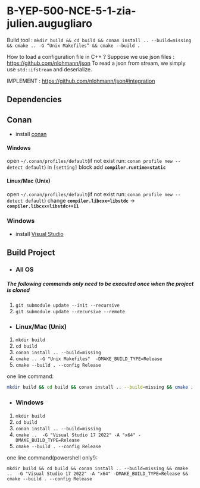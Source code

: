 # B-YEP-500-NCE-5-1-zia-julien.augugliaro

Build tool : `mkdir build && cd build && conan install .. --build=missing &&
cmake .. -G “Unix Makefiles” && cmake --build .`

How to load a configuration file in C++ ?
Suppose we use json files : https://github.com/nlohmann/json
To read a json from stream, we simply use `std::ifstream` and deserialize.

IMPLEMENT : https://github.com/nlohmann/json#integration

## Dependencies
## Conan
- install [conan](https://conan.io/downloads.html)
#### Windows
open `~/.conan/profiles/default`(if not exist run: `conan profile new --detect default`) in `[setting]` block add **`compiler.runtime=static`**
#### Linux/Mac (Unix)
open `~/.conan/profiles/default`(if not exist run: `conan profile new --detect default`) change **`compiler.libcxx=libstdc`** -> **`compiler.libcxx=libstdc++11`**
   
### Windows
- install [Visual Studio](https://visualstudio.microsoft.com/downloads/)

## Build Project

- ### All OS
##### The following commands only need to be executed once when the project is cloned
1. `git submodule update --init --recursive`
2. `git submodule update --recursive --remote`

- ### Linux/Mac (Unix)
1. `mkdir build`
2. `cd build`
3. `conan install .. --build=missing`
4. `cmake .. -G "Unix Makefiles"  -DMAKE_BUILD_TYPE=Release`
5. `cmake --build . --config Release`

 one line command: 
```bash
mkdir build && cd build && conan install .. --build=missing && cmake .. -G "Unix Makefiles" -DMAKE_BUILD_TYPE=Release && cmake --build . --config Release
```

- ### Windows
1. `mkdir build`
2. `cd build`
3. `conan install .. --build=missing`
4. `cmake ..  -G "Visual Studio 17 2022" -A "x64" -DMAKE_BUILD_TYPE=Release`
5. `cmake --build . --config Release`
 
 one line command(powershell only!): 
```pwsh
mkdir build && cd build && conan install .. --build=missing && cmake ..  -G "Visual Studio 17 2022" -A "x64" -DMAKE_BUILD_TYPE=Release && cmake --build . --config Release
```

